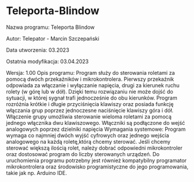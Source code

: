 # Teleporta-Blindow
Nazwa programu: Teleporta Blindow

Autor: Telepator - Marcin Szczepański

Data utworzenia: 03.2023

Ostatnia modyfikacja: 03.04.2023

Wersja: 1.00
Opis programu: Program służy do sterowania roletami za pomocą dwóch przekaźników i mikrokontrolera.
Pierwszy przekaźnik odpowiada za włączanie i wyłączanie napięcia, drugi za kierunek ruchu rolety (w górę lub w dół).
Dzięki temu rozwiązaniu nie może dojść do sytuacji, w której sygnał trafi jednocześnie do obu kierunków. 
Program rozróżnia krótkie i długie przyciśnięcia klawiszy oraz posiada funkcję włączania grup poprzez jednoczesne naciśnięcie klawiszy góra i dół.
Włączenie grupy umożliwia sterowanie wieloma roletami za pomocą jednego włącznika dwu klawiszowego.
Włączniki są podłączone do wejść analogowych poprzez dzielniki napięcia
Wymagania systemowe: Program wymaga co najmniej dwóch wyjść cyfrowych oraz jednego wejścia analogowego na każdą roletę,którą chcemy sterować.
Jeśli chcemy sterować większą ilością rolet, należy dobrać odpowiedni mikrokontroler oraz dostosować program do liczby sterowanych urządzeń.
Do uruchomienia programu potrzebny jest również kompatybilny programator mikrokontrolera oraz środowisko programistyczne do jego programowania, takie jak np. Arduino IDE.
